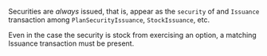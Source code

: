 Securities are _always_ issued, that is, appear as the `security` of and `Issuance` transaction among `PlanSecurityIssuance`, `StockIssuance`, etc.

Even in the case the security is stock from exercising an option, a matching Issuance transaction must be present.